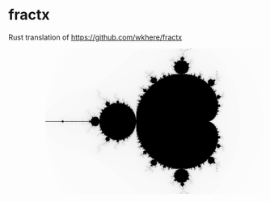 fractx
======

Rust translation of https://github.com/wkhere/fractx

![Mandelbrot](mandelbrot_gray.png?raw=true "Mandelbrot")
